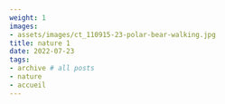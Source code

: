 ```yaml
---
weight: 1
images:
- assets/images/ct_110915-23-polar-bear-walking.jpg
title: nature 1
date: 2022-07-23
tags:
- archive # all posts
- nature
- accueil
---
```

